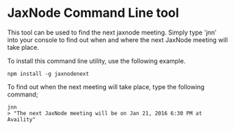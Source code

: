 # JaxNode Command Line tool

This tool can be used to find the next jaxnode meeting. 
Simply type 'jnn' into your console to find out when and where the next JaxNode meeting will take place.

To install this command line utility, use the following example.

```
npm install -g jaxnodenext
```

To find out when the next meeting will take place, type the following command;

```
jnn
> "The next JaxNode meeting will be on Jan 21, 2016 6:30 PM at Availity"
```
